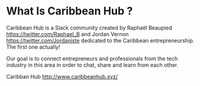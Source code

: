 # What Is Caribbean Hub ?

Caribbean Hub is a Slack community created by Raphaël Beaupied <https://twitter.com/Raphael_B> and Jordan Vernon <https://twitter.com/Jordaniste> dedicated to the Caribbean entrepreneurship.
The first one actually!

Our goal is to connect entrepreneurs and professionals from the tech industry in this area in order to chat, share and learn from each other.

Caribban Hub <http://www.caribbeanhub.xyz/>
